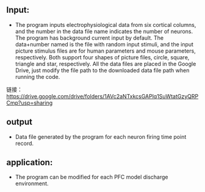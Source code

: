 ## Input:

* The program inputs electrophysiological data from six cortical columns, and the number in the data file name indicates the number of neurons. The program has background current input by default. The data+number named is the file with random input stimuli, and the input picture stimulus files are for human parameters and mouse parameters, respectively. Both support four shapes of picture files, circle, square, triangle and star, respectively. All the data files are placed in the Google Drive, just modify the file path to the downloaded data file path when running the code.

链接：https://drive.google.com/drive/folders/1AVc2aNTxkcsGAPlq1SuWtatGzyQRPCmp?usp=sharing



## output

* Data file generated by the program for each neuron firing time point record.

## application:

* The program can be modified for each PFC model discharge environment.

